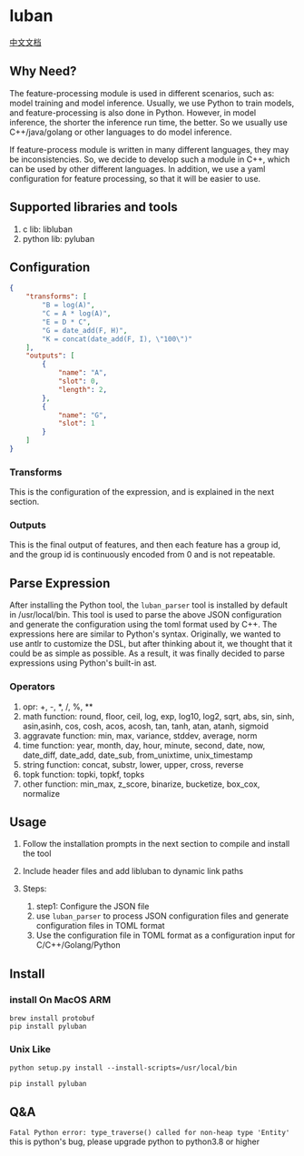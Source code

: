 # luban
[中文文档](https://github.com/uopensail/luban/blob/main/README_ZN.md)
## Why Need?

The feature-processing module is used in different scenarios, such as: model training and model inference. Usually, we use Python to train models, and feature-processing is also done in Python. However, in model inference, the shorter the inference run time, the better. So we usually use C++/java/golang or other languages to do model inference.

If feature-process module is written in many different languages, they may be inconsistencies. So, we decide to develop such a module in C++, which can be used by other different languages. In addition, we use a yaml configuration for feature processing, so that it will be easier to use.

## Supported libraries and tools

1. c lib: libluban
2. python lib: pyluban

## Configuration
```json
{
    "transforms": [
        "B = log(A)",
        "C = A * log(A)",
        "E = D * C",
        "G = date_add(F, H)",
        "K = concat(date_add(F, I), \"100\")"
    ],
    "outputs": [
        {
            "name": "A",
            "slot": 0,
            "length": 2,
        },
        {
            "name": "G",
            "slot": 1
        }
    ]
}
```
### Transforms

This is the configuration of the expression, and is explained in the next section.

### Outputs

This is the final output of features, and then each feature has a group id, and the group id is continuously encoded from 0 and is not repeatable.

## Parse Expression

After installing the Python tool, the `luban_parser` tool is installed by default in /usr/local/bin. 
This tool is used to parse the above JSON configuration and generate the configuration using the toml format used by C++.
The expressions here are similar to Python's syntax. Originally, we wanted to use antlr to customize the DSL, but after thinking about it, we thought that it could be as simple as possible. As a result, it was finally decided to parse expressions using Python's built-in ast.

### Operators

1. opr: +, -, *, /, %, **
2. math function: round, floor, ceil, log, exp, log10, log2, sqrt, abs, sin, sinh, asin,asinh, cos, cosh, acos, acosh, tan, tanh, atan, atanh, sigmoid
3. aggravate function: min, max, variance, stddev, average, norm
4. time function: year, month, day, hour, minute, second, date, now, date_diff, date_add, date_sub, from_unixtime, unix_timestamp
5. string function: concat, substr, lower, upper, cross, reverse
6. topk function: topki, topkf, topks
7. other function: min_max, z_score, binarize, bucketize, box_cox, normalize


## Usage
1. Follow the installation prompts in the next section to compile and install the tool

2. Include header files and add libluban to dynamic link paths

3. Steps:
    1. step1: Configure the JSON file
    2. use `luban_parser` to process JSON configuration files and generate configuration files in TOML format
    3. Use the configuration file in TOML format as a configuration input for C/C++/Golang/Python


## Install

### install On MacOS ARM

```shell
brew install protobuf
pip install pyluban
```

### Unix Like

```shell
python setup.py install --install-scripts=/usr/local/bin

pip install pyluban
```

## Q&A

`Fatal Python error: type_traverse() called for non-heap type 'Entity'`
this is python's bug, please upgrade python to python3.8 or higher